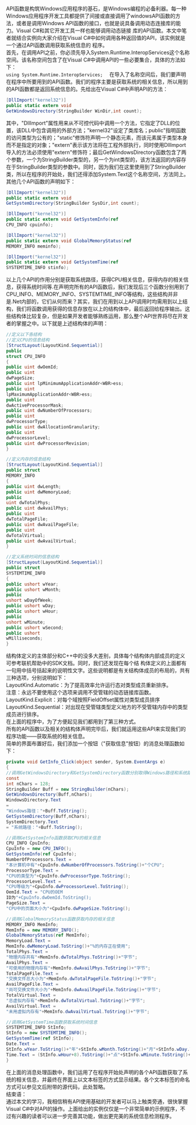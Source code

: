 API函数是构筑Windows应用程序的基石，是Windows编程的必备利器。每一种Windows应用程序开发工具都提供了间接或直接调用了windowsAPI函数的方法，或者是调用Windows API函数的接口，也就是说具备调用动态连接库的能力。Visual C#和其它开发工具一样也能够调用动态链接
库的API函数。本文中笔者就结合实例向大家介绍在Visual C#中如何调用各种返回值的API，该实例就是一个通过API函数调用获取系统信息的
程序。  
首先，在调用API之前，你必须先导入System.Runtime.InteropServices这个名称空间。该名称空间包含了在Visual C#中调用API的一些必要集合，具体的方法如下：  
`using System.Runtime.InteropServices;  `
在导入了名称空间后，我们要声明在程序中所要用到的API函数。我们的程序主要是获取系统的相关信息，所以用到的API函数都是返回系统信息的。先给出在Visual C#中声明API的方法：  
```C#
[DllImport("kernel32")]  
public static extern void   
GetWindowsDirectory(StringBuilder WinDir,int count);  
```
其中，"DllImport"属性用来从不可控代码中调用一个方法，它指定了DLL的位置，该DLL中包含调用的外部方法；"kernel32"设定了类库名；public"指明函数的访问类型为公有的；"static"修饰符声明一个静态元素，而该元素属于类型本身而不是指定的对象；"extern"表示该方法将在工程外部执行，同时使用DllImport导入的方法必须使用"extern"修饰符；最后GetWindowsDirectory函数包含了两个参数，一个为StringBuilder类型的，另一个为int类型的，该方法返回的内容存在于StringBuilder类型的参数中。同时，因为我们在这里使用到了StringBuilder类，所以在程序的开始处，我们还得添加System.Text这个名称空间，方法同上。  
其他几个API函数的声明如下：
```C#
[DllImport("kernel32")]
public static extern void 
GetSystemDirectory(StringBuilder SysDir,int count);

[DllImport("kernel32")]
public static extern void GetSystemInfo(ref 
CPU_INFO cpuinfo);

[DllImport("kernel32")]
public static extern void GlobalMemoryStatus(ref 
MEMORY_INFO meminfo);

[DllImport("kernel32")]
public static extern void GetSystemTime(ref 
SYSTEMTIME_INFO stinfo);
```
以上几个API的作用分别是获取系统路径，获得CPU相关信息，获得内存的相关信息，获得系统时间等.在声明完所有的API函数后，我们发现后三个函数分别用到了CPU_INFO、MEMORY_INFO、SYSTEMTIME_INFO等结构，这些结构并非是.Net内部的，它们从何而来？其实，我们在用到以上API调用时均需用到以上结构，我们将函数调用获得的信息存放在以上的结构体中，最后返回给程序输出。这些结构体比较复杂，但是如果开发者能够熟练运用，那么整个API世界将尽在开发者的掌握之中。以下就是上述结构体的声明：   
```C#
//定义以下各结构
//定义CPU的信息结构
[StructLayout(LayoutKind.Sequential)]
public 
struct CPU_INFO
{
public uint dwOemId;
public uint 
dwPageSize;
public uint lpMinimumApplicationAddr<WBR>ess;
public uint 
lpMaximumApplicationAddr<WBR>ess;
public uint 
dwActiveProcessorMask;
public uint dwNumberOfProcessors;
public uint 
dwProcessorType;
public uint dwAllocationGranularity;
public uint 
dwProcessorLevel;
public uint dwProcessorRevision;
}

//定义内存的信息结构
[StructLayout(LayoutKind.Sequential)]
public struct 
MEMORY_INFO
{
public uint dwLength;
public uint dwMemoryLoad;
public 
uint dwTotalPhys;
public uint dwAvailPhys;
public uint 
dwTotalPageFile;
public uint dwAvailPageFile;
public uint 
dwTotalVirtual;
public uint dwAvailVirtual;
}

//定义系统时间的信息结构
[StructLayout(LayoutKind.Sequential)]
public struct 
SYSTEMTIME_INFO
{
public ushort wYear;
public ushort wMonth;
public 
ushort wDayOfWeek;
public ushort wDay;
public ushort wHour;
public 
ushort wMinute;
public ushort wSecond;
public ushort 
wMilliseconds;
}
```
结构体定义的主体部分和C++中的没多大差别，具体每个结构体内部成员的定义可参考联机帮助中的SDK文档。同时，我们还发现在每个结
构体定义的上面都有一句用中括号括起来的说明性文字。这些说明都是有关结构体成员的布局的，共有三种选项，分别说明如下：  
LayoutKind.Automatic：为了提高效率允许运行态对类型成员重新排序。  
注意：永远不要使用这个选项来调用不受管辖的动态链接库函数。  
LayoutKind.Explicit：对每个域按照FieldOffset属性对类型成员排序  
LayoutKind.Sequential：对出现在受管辖类型定义地方的不受管辖内存中的类型成员进行排序。  
在上面的程序中，为了方便起见我们都用到了第三种方式。  
所有的API函数以及相关的结构体声明完毕后，我们就运用这些API来实现我们的程序功能――获取系统的相关信息。  
简单的界面布置好后，我们添加一个按钮（"获取信息"按钮）的消息处理函数如下：
```C#
private void GetInfo_Click(object sender, System.EventArgs e)
{
//调用GetWindowsDirectory和GetSystemDirectory函数分别取得Windows路径和系统路径
const 
int nChars = 128;
StringBuilder Buff = new StringBuilder(nChars);
GetWindowsDirectory(Buff,nChars);
WindowsDirectory.Text 
= 
"Windows路径："+Buff.ToString();
GetSystemDirectory(Buff,nChars);
SystemDirectory.Text 
= "系统路径："+Buff.ToString();

//调用GetSystemInfo函数获取CPU的相关信息
CPU_INFO CpuInfo;
CpuInfo = new CPU_INFO();
GetSystemInfo(ref CpuInfo);
NumberOfProcessors.Text = 
"本计算机中有"+CpuInfo.dwNumberOfProcessors.ToString()+"个CPU";
ProcessorType.Text = 
"CPU的类型为"+CpuInfo.dwProcessorType.ToString();
ProcessorLevel.Text = 
"CPU等级为"+CpuInfo.dwProcessorLevel.ToString();
OemId.Text = "CPU的OEM 
ID为"+CpuInfo.dwOemId.ToString();
PageSize.Text = 
"CPU中的页面大小为"+CpuInfo.dwPageSize.ToString();

//调用GlobalMemoryStatus函数获取内存的相关信息
MEMORY_INFO MemInfo;
MemInfo = new MEMORY_INFO();
GlobalMemoryStatus(ref MemInfo);
MemoryLoad.Text = 
MemInfo.dwMemoryLoad.ToString()+"%的内存正在使用";
TotalPhys.Text = 
"物理内存共有"+MemInfo.dwTotalPhys.ToString()+"字节";
AvailPhys.Text = 
"可使用的物理内存有"+MemInfo.dwAvailPhys.ToString()+"字节";
TotalPageFile.Text = 
"交换文件总大小为"+MemInfo.dwTotalPageFile.ToString()+"字节";
AvailPageFile.Text = 
"尚可交换文件大小为"+MemInfo.dwAvailPageFile.ToString()+"字节";
TotalVirtual.Text = 
"总虚拟内存有"+MemInfo.dwTotalVirtual.ToString()+"字节";
AvailVirtual.Text = 
"未用虚拟内存有"+MemInfo.dwAvailVirtual.ToString()+"字节";

//调用GetSystemTime函数获取系统时间信息
SYSTEMTIME_INFO StInfo;
StInfo = new SYSTEMTIME_INFO();
GetSystemTime(ref StInfo);
Date.Text = 
StInfo.wYear.ToString()+"年"+StInfo.wMonth.ToString()+"月"+StInfo.wDay.ToString()+"日";
Time.Text = (StInfo.wHour+8).ToString()+"点"+StInfo.wMinute.ToString()+"分"+StInfo.wSecond.ToString()+"秒";
}
```
在上面的消息处理函数中，我们运用了在程序开始处声明的各个API函数获取了系统的相关信息，并最终在界面上以文本标签的方式显示结果。各个文本标签的命名方式可以参见文后附带的源代码，此处暂略。  
结束语：  
通过本文的学习，我相信稍有API使用基础的开发者可以马上触类旁通，很快掌握Visual C#中对API的操作。上面给出的实例仅仅是一个非常简单的示例程序，不过有兴趣的读者可以进一步完善其功能，做出更完美的系统信息检测程序。  